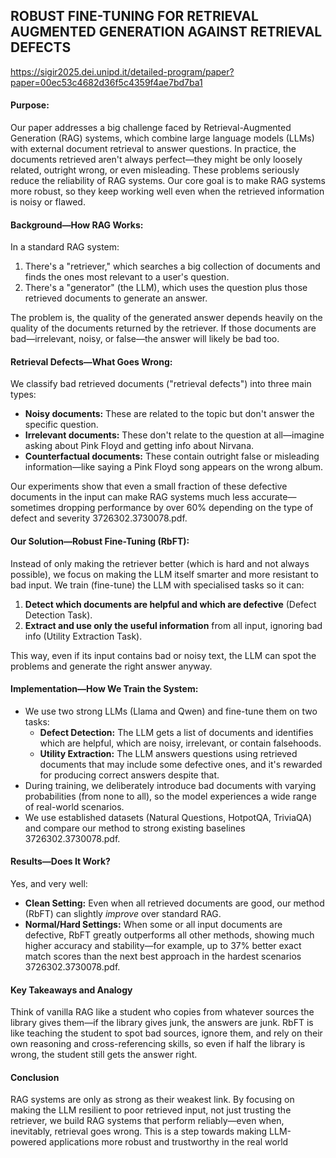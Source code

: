 ## ROBUST FINE-TUNING FOR RETRIEVAL AUGMENTED GENERATION AGAINST RETRIEVAL DEFECTS
https://sigir2025.dei.unipd.it/detailed-program/paper?paper=00ec53c4682d36f5c4359f4ae7bd7ba1

#### **Purpose:**

Our paper addresses a big challenge faced by Retrieval-Augmented Generation (RAG) systems, which combine large language models (LLMs) with external document retrieval to answer questions. In practice, the documents retrieved aren't always perfect—they might be only loosely related, outright wrong, or even misleading. These problems seriously reduce the reliability of RAG systems. Our core goal is to make RAG systems more robust, so they keep working well even when the retrieved information is noisy or flawed.

#### **Background—How RAG Works:**

In a standard RAG system:

1. There's a "retriever," which searches a big collection of documents and finds the ones most relevant to a user's question.
2. There's a "generator" (the LLM), which uses the question plus those retrieved documents to generate an answer.

The problem is, the quality of the generated answer depends heavily on the quality of the documents returned by the retriever. If those documents are bad—irrelevant, noisy, or false—the answer will likely be bad too.

#### **Retrieval Defects—What Goes Wrong:**

We classify bad retrieved documents ("retrieval defects") into three main types:

- **Noisy documents:** These are related to the topic but don't answer the specific question.
- **Irrelevant documents:** These don't relate to the question at all—imagine asking about Pink Floyd and getting info about Nirvana.
- **Counterfactual documents:** These contain outright false or misleading information—like saying a Pink Floyd song appears on the wrong album.

Our experiments show that even a small fraction of these defective documents in the input can make RAG systems much less accurate—sometimes dropping performance by over 60% depending on the type of defect and severity 3726302.3730078.pdf.

#### **Our Solution—Robust Fine-Tuning (RbFT):**

Instead of only making the retriever better (which is hard and not always possible), we focus on making the LLM itself smarter and more resistant to bad input. We train (fine-tune) the LLM with specialised tasks so it can:

1. **Detect which documents are helpful and which are defective** (Defect Detection Task).
2. **Extract and use only the useful information** from all input, ignoring bad info (Utility Extraction Task).

This way, even if its input contains bad or noisy text, the LLM can spot the problems and generate the right answer anyway.

#### **Implementation—How We Train the System:**

- We use two strong LLMs (Llama and Qwen) and fine-tune them on two tasks:
    - **Defect Detection:** The LLM gets a list of documents and identifies which are helpful, which are noisy, irrelevant, or contain falsehoods.
    - **Utility Extraction:** The LLM answers questions using retrieved documents that may include some defective ones, and it's rewarded for producing correct answers despite that.
- During training, we deliberately introduce bad documents with varying probabilities (from none to all), so the model experiences a wide range of real-world scenarios.
- We use established datasets (Natural Questions, HotpotQA, TriviaQA) and compare our method to strong existing baselines 3726302.3730078.pdf.

#### **Results—Does It Work?**

Yes, and very well:

- **Clean Setting:** Even when all retrieved documents are good, our method (RbFT) can slightly _improve_ over standard RAG.
- **Normal/Hard Settings:** When some or all input documents are defective, RbFT greatly outperforms all other methods, showing much higher accuracy and stability—for example, up to 37% better exact match scores than the next best approach in the hardest scenarios 3726302.3730078.pdf.

#### **Key Takeaways and Analogy**

Think of vanilla RAG like a student who copies from whatever sources the library gives them—if the library gives junk, the answers are junk. RbFT is like teaching the student to spot bad sources, ignore them, and rely on their own reasoning and cross-referencing skills, so even if half the library is wrong, the student still gets the answer right.

#### **Conclusion**

RAG systems are only as strong as their weakest link. By focusing on making the LLM resilient to poor retrieved input, not just trusting the retriever, we build RAG systems that perform reliably—even when, inevitably, retrieval goes wrong. This is a step towards making LLM-powered applications more robust and trustworthy in the real world